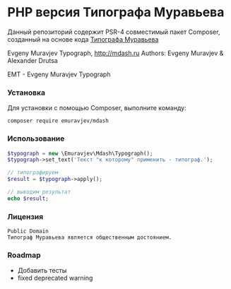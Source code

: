PHP версия Типографа Муравьева
===============

Данный репозиторий содержит PSR-4 совместимый пакет Composer, созданный на основе кода [Типографа Муравьева](http://mdash.ru/)

Evgeny Muravjev Typograph, http://mdash.ru Authors: Evgeny Muravjev & Alexander Drutsa

EMT - Evgeny Muravjev Typograph

### Установка

Для установки с помощью Composer, выполните команду:

```
composer require emuravjev/mdash
```

### Использование

```php
$typograph = new \Emuravjev\Mdash\Typograph();
$typograph->set_text('Текст "к которому" применить - типограф.');

// типографируем
$result = $typograph->apply();

// выводим результат
echo $result;
```

### Лицензия

```
Public Domain
Типограф Муравьева является общественным достоянием.
```

### Roadmap
* Добавить тесты
* fixed deprecated warning
